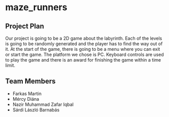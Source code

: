 <h1>
  maze_runners
</h1>
<h2>
  Project Plan
</h2>
<p>
  Our project is going to be a 2D game about the labyrinth. Each of the levels is going to be randomly generated and the player has to find the way out of it. At the start of the game, there is going to be a menu where you can exit or start the game. The platform we chose is PC. Keyboard controls are used to play the game and there is an award for finishing the game within a time limit.
</p>
<h2>
  Team Members
</h2>
<ul>
  <li>Farkas Martin</li>
  <li>Mércy Diána</li>
  <li>Nazir Muhammad Zafar Iqbal</li>
  <li>Sárdi László Barnabás</li>
</ul>
